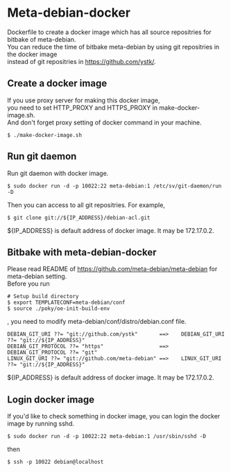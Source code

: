 
Meta-debian-docker
==================

Dockerfile to create a docker image which has all source repositries for bitbake of meta-debian.  
You can reduce the time of bitbake meta-debian by using git repositries in the docker image   
instead of git repositries in https://github.com/ystk/.

Create a docker image
---------------------

If you use proxy server for making this docker image,  
you need to set HTTP_PROXY and HTTPS_PROXY in make-docker-image.sh.  
And don't forget proxy setting of docker command in your machine.  

    $ ./make-docker-image.sh

Run git daemon
--------------

Run git daemon with docker image.
 
    $ sudo docker run -d -p 10022:22 meta-debian:1 /etc/sv/git-daemon/run -D

Then you can access to all git repositries. For example,

    $ git clone git://${IP_ADDRESS}/debian-acl.git

${IP_ADDRESS} is default address of docker image. It may be 172.17.0.2.

Bitbake with meta-debian-docker
-------------------------------

Please read README of https://github.com/meta-debian/meta-debian for meta-debian setting.  
Before you run  

    # Setup build directory
    $ export TEMPLATECONF=meta-debian/conf
    $ source ./poky/oe-init-build-env

, you need to modify meta-debian/conf/distro/debian.conf file.

    DEBIAN_GIT_URI ??= "git://github.com/ystk"       ==>    DEBIAN_GIT_URI ??= "git://${IP_ADDRESS}"
    DEBIAN_GIT_PROTOCOL ??= "https"                  ==>    DEBIAN_GIT_PROTOCOL ??= "git"
    LINUX_GIT_URI ??= "git://github.com/meta-debian" ==>    LINUX_GIT_URI ??= "git://${IP_ADDRESS}"

${IP_ADDRESS} is default address of docker image. It may be 172.17.0.2.

Login docker image
------------------

If you'd like to check something in docker image, you can login the docker image by running sshd.

    $ sudo docker run -d -p 10022:22 meta-debian:1 /usr/sbin/sshd -D

then

    $ ssh -p 10022 debian@localhost

